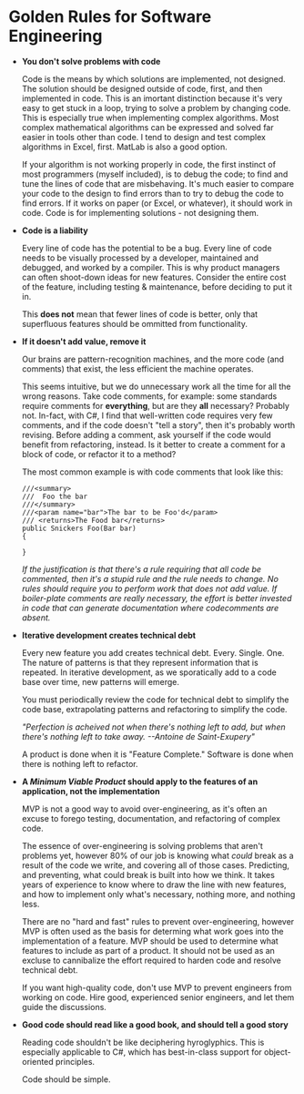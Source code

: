 # Golden Rules for Software Engineering

- **You don't solve problems with code**
  
  Code is the means by which solutions are implemented, not designed. The solution should be designed outside of code, first, and then implemented in code. This is an imortant distinction because it's very easy to get stuck in a loop, trying to solve a problem by changing code. This is especially true when implementing complex algorithms. Most complex mathematical algorithms can be expressed and solved far easier in tools other than code. I tend to design and test complex algorithms in Excel, first. MatLab is also a good option.
  
  If your algorithm is not working properly in code, the first instinct of most programmers (myself included), is to debug the code; to find and tune the lines of code that are misbehaving. It's much easier to compare your code to the design to find errors than to try to debug the code to find errors. If it works on paper (or Excel, or whatever), it should work in code. Code is for implementing solutions - not designing them.

- **Code is a liability**

  Every line of code has the potential to be a bug. Every line of code needs to be visually processed by a developer, maintained and debugged, and worked by a compiler. This is why product managers can often shoot-down ideas for new features. Consider the entire cost of the feature, including testing & maintenance, before deciding to put it in.
  
  This **does not** mean that fewer lines of code is better, only that superfluous features should be ommitted from functionality.

- **If it doesn't add value, remove it**

  Our brains are pattern-recognition machines, and the more code (and comments) that exist, the less efficient the machine operates.
  
  This seems intuitive, but we do unnecessary work all the time for all the wrong reasons. Take code comments, for example: some standards require comments for **everything**, but are they **all** necessary? Probably not. In-fact, with C#, I find that well-written code requires very few comments, and if the code doesn't "tell a story", then it's probably worth revising. Before adding a comment, ask yourself if the code would benefit from refactoring, instead. Is it better to create a comment for a block of code, or refactor it to a method?
  
  The most common example is with code comments that look like this:
  ```
  ///<summary>
  ///  Foo the bar
  ///</summary>
  ///<param name="bar">The bar to be Foo'd</param>
  /// <returns>The Food bar</returns>
  public Snickers Foo(Bar bar)
  {
  
  }
  ```
  
  *If the justification is that there's a rule requiring that all code be commented, then it's a stupid rule and the rule needs to change. No rules should require you to perform work that does not add value. If boiler-plate comments are really necessary, the effort is better invested in code that can generate documentation where codecomments are absent.*
   
- **Iterative development creates technical debt**  

  Every new feature you add creates technical debt. Every. Single. One. The nature of patterns is that they represent information that is repeated. In iterative development, as we sporatically add to a code base over time, new patterns will emerge. 
  
  You must periodically review the code for technical debt to simplify the code base, extrapolating patterns and refactoring to simplify the code.

  *"Perfection is acheived not when there's nothing left to add, but when there's nothing left to take away. --Antoine de Saint-Exupery"* 

  A product is done when it is "Feature Complete." Software is done when there is nothing left to refactor.
    
- **A *Minimum Viable Product* should apply to the features of an application, not the implementation**
  
  MVP is not a good way to avoid over-engineering, as it's often an excuse to forego testing, documentation, and refactoring of complex code.
  
  The essence of over-engineering is solving problems that aren't problems yet, however 80% of our job is knowing what *could* break as a result of the code we write, and covering all of those cases. Predicting, and preventing, what could break is built into how we think.  It takes years of experience to know where to draw the line with new features, and how to implement only what's necessary, nothing more, and nothing less.
  
  There are no "hard and fast" rules to prevent over-engineering, however MVP is often used as the basis for determing what work goes into the implementation of a feature. MVP should be used to determine what features to include as part of a product. It should not be used as an excluse to cannibalize the effort required to harden code and resolve technical debt.
  
  If you want high-quality code, don't use MVP to prevent engineers from working on code. Hire good, experienced senior engineers, and let them guide the discussions. 

- **Good code should read like a good book, and should tell a good story**

  Reading code shouldn't be like deciphering hyroglyphics. This is especially applicable to C#, which has best-in-class support for object-oriented principles. 
  
  Code should be simple.
  
  
